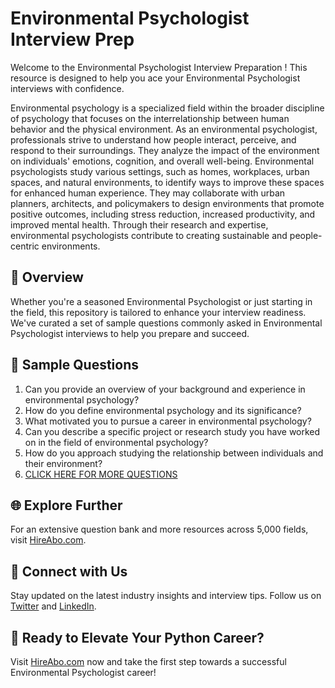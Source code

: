 # Environmental Psychologist Interview Prep

Welcome to the Environmental Psychologist Interview Preparation ! This resource is designed to help you ace your Environmental Psychologist interviews with confidence.

Environmental psychology is a specialized field within the broader discipline of psychology that focuses on the interrelationship between human behavior and the physical environment. As an environmental psychologist, professionals strive to understand how people interact, perceive, and respond to their surroundings. They analyze the impact of the environment on individuals' emotions, cognition, and overall well-being. Environmental psychologists study various settings, such as homes, workplaces, urban spaces, and natural environments, to identify ways to improve these spaces for enhanced human experience. They may collaborate with urban planners, architects, and policymakers to design environments that promote positive outcomes, including stress reduction, increased productivity, and improved mental health. Through their research and expertise, environmental psychologists contribute to creating sustainable and people-centric environments.

## 🚀 Overview

Whether you're a seasoned Environmental Psychologist or just starting in the field, this repository is tailored to enhance your interview readiness. We've curated a set of sample questions commonly asked in Environmental Psychologist interviews to help you prepare and succeed.

## 📝 Sample Questions

1. Can you provide an overview of your background and experience in environmental psychology?
2. How do you define environmental psychology and its significance?
3. What motivated you to pursue a career in environmental psychology?
4. Can you describe a specific project or research study you have worked on in the field of environmental psychology?
5. How do you approach studying the relationship between individuals and their environment?
6. [CLICK HERE FOR MORE QUESTIONS](https://hireabo.com/job/7_0_16/Environmental%20Psychologist)

## 🌐 Explore Further

For an extensive question bank and more resources across 5,000 fields, visit [HireAbo.com](https://www.hireabo.com).

## 📱 Connect with Us

Stay updated on the latest industry insights and interview tips. Follow us on [Twitter](https://twitter.com/hireabo) and [LinkedIn](https://www.linkedin.com/in/hire-abo-3609972a8/).

## 🚀 Ready to Elevate Your Python Career?

Visit [HireAbo.com](https://www.hireabo.com) now and take the first step towards a successful Environmental Psychologist career!